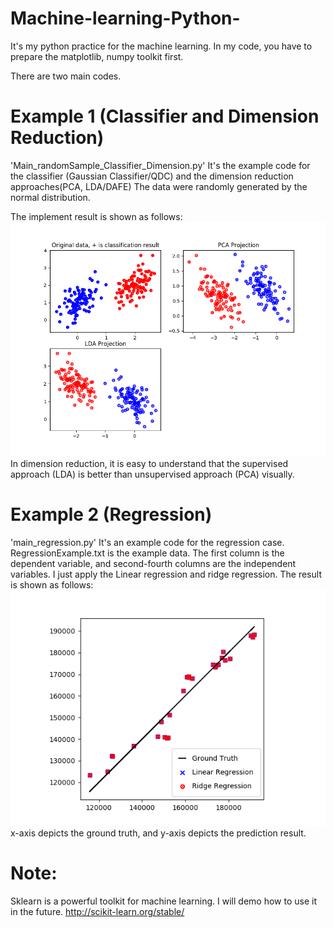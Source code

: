 # Machine-learning-Python-
It's my python practice for the machine learning.
In my code, you have to prepare the matplotlib, numpy toolkit first.

There are two main codes.
# Example 1 (Classifier and Dimension Reduction)
'Main_randomSample_Classifier_Dimension.py'
It's the example code for the classifier (Gaussian Classifier/QDC) and the dimension reduction approaches(PCA, LDA/DAFE)
The data were randomly generated by the normal distribution.

The implement result is shown as follows: 
![alt tag](https://github.com/TommyHuang821/Machine-learning-Python-/blob/master/Example_Classifier_DimensionReduction.png)
In dimension reduction, it is easy to understand that the supervised approach (LDA) is better than unsupervised approach (PCA) visually.

# Example 2 (Regression)
'main_regression.py'
It's an example code for the regression case.
RegressionExample.txt is the example data.
The first column is the dependent variable, and second-fourth columns are the independent variables.
I just apply the Linear regression and ridge regression.
The result is shown as follows: 
![alt tag](https://github.com/TommyHuang821/Machine-learning-Python-/blob/master/RegressionExample.png)
x-axis depicts the ground truth, and y-axis depicts the prediction result.


# Note:
Sklearn is a powerful toolkit for machine learning.
I will demo how to use it in the future.
http://scikit-learn.org/stable/
